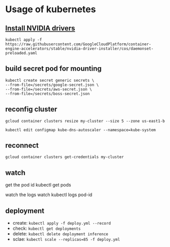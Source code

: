 # Usage of kubernetes

## [Install NVIDIA drivers](https://cloud.google.com/kubernetes-engine/docs/how-to/gpus#installing_drivers)
```
kubectl apply -f https://raw.githubusercontent.com/GoogleCloudPlatform/container-engine-accelerators/stable/nvidia-driver-installer/cos/daemonset-preloaded.yaml
```

## build secret pod for mounting
```
kubectl create secret generic secrets \
--from-file=/secrets/google-secret.json \
--from-file=/secrets/aws-secret.json \
--from-file=/secrets/boss-secret.json
```

## reconfig cluster
```
gcloud container clusters resize my-cluster --size 5 --zone us-east1-b

kubectl edit configmap kube-dns-autoscaler --namespace=kube-system
```
## reconnect
`gcloud container clusters get-credentials my-cluster`

## watch
get the pod id
    kubectl get pods

watch the logs
    watch kubectl logs pod-id

## deployment
- create: `kubectl apply -f deploy.yml --record`
- check:  `kubectl get deployments`
- delete: `kubectl delete deployment inference`
- sclae: `kubectl scale --replicas=85 -f deploy.yml`
